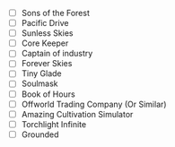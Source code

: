 - [ ] Sons of the Forest
- [ ] Pacific Drive
- [ ] Sunless Skies
- [ ] Core Keeper
- [ ] Captain of industry
- [ ] Forever Skies 
- [ ] Tiny Glade
- [ ] Soulmask
- [ ] Book of Hours
- [ ] Offworld Trading Company (Or Similar)
- [ ] Amazing Cultivation Simulator
- [ ] Torchlight Infinite
- [ ] Grounded